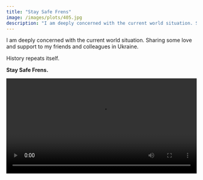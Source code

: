 ```yaml
---
title: "Stay Safe Frens"
image: /images/plots/405.jpg
description: "I am deeply concerned with the current world situation. Sharing some love and support to my friends and colleagues in Ukraine. History repeats itself. Stay Safe Frens."
---
```


I am deeply concerned with the current world situation. Sharing some love and support to my friends and colleagues in Ukraine.

History repeats itself.

**Stay Safe Frens.**

<video loop autoplay controls src="/images/plots/405.mp4" width="100%"></video>
